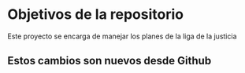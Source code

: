 # Objetivos de la repositorio
Este proyecto se encarga de manejar los planes de la liga de la justicia

## Estos cambios son nuevos desde Github
